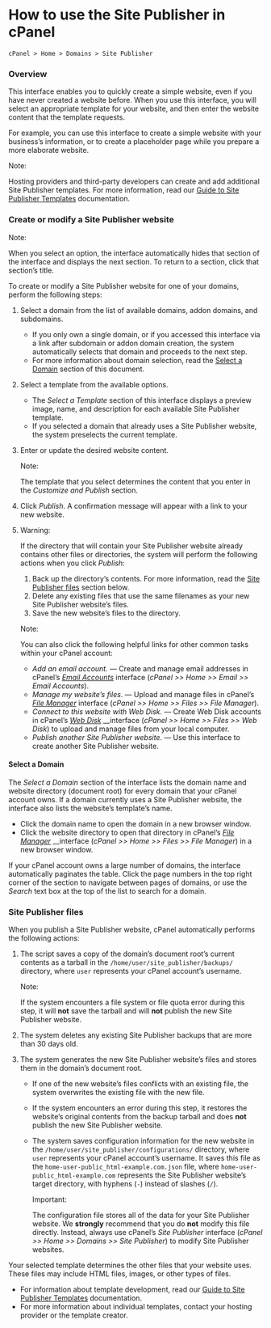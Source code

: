 # How to use the Site Publisher in cPanel

```text
cPanel > Home > Domains > Site Publisher
```

### Overview <a id="SitePublisher-Overview"></a>

This interface enables you to quickly create a simple website, even if you have never created a website before. When you use this interface, you will select an appropriate template for your website, and then enter the website content that the template requests.

For example, you can use this interface to create a simple website with your business’s information, or to create a placeholder page while you prepare a more elaborate website.

Note:

Hosting providers and third-party developers can create and add additional Site Publisher templates. For more information, read our [Guide to Site Publisher Templates](https://documentation.cpanel.net/display/SDK/Guide+to+Site+Publisher+Templates) documentation.

### Create or modify a Site Publisher website <a id="SitePublisher-CreateormodifyaSitePublisherwebsite"></a>

Note:

When you select an option, the interface automatically hides that section of the interface and displays the next section. To return to a section, click that section’s title.

To create or modify a Site Publisher website for one of your domains, perform the following steps:

1. Select a domain from the list of available domains, addon domains, and subdomains.
   * If you only own a single domain, or if you accessed this interface via a link after subdomain or addon domain creation, the system automatically selects that domain and proceeds to the next step.
   * For more information about domain selection, read the [Select a Domain](https://documentation.cpanel.net/display/68Docs/Site+Publisher#SitePublisher-Domain) section of this document.
2. Select a template from the available options.
   * The _Select a Template_ section of this interface displays a preview image, name, and description for each available Site Publisher template.
   * If you selected a domain that already uses a Site Publisher website, the system preselects the current template.
3. Enter or update the desired website content.

   Note:

   The template that you select determines the content that you enter in the _Customize and Publish_ section.

4. Click _Publish_. A confirmation message will appear with a link to your new website.
5. Warning:

   If the directory that will contain your Site Publisher website already contains other files or directories, the system will perform the following actions when you click _Publish_:

   1. Back up the directory’s contents. For more information, read the [Site Publisher files](https://documentation.cpanel.net/display/68Docs/Site+Publisher#SitePublisher-files) section below.
   2. Delete any existing files that use the same filenames as your new Site Publisher website’s files.
   3. Save the new website’s files to the directory.

   Note:

   You can also click the following helpful links for other common tasks within your cPanel account:

   * _Add an email account._ — Create and manage email addresses in cPanel’s [_Email Accounts_](https://documentation.cpanel.net/display/68Docs/Email+Accounts) interface \(_cPanel &gt;&gt; Home &gt;&gt; Email &gt;&gt; Email Accounts_\).
   * _Manage my website’s files_. — Upload and manage files in cPanel’s [_File Manager_](https://documentation.cpanel.net/display/68Docs/File+Manager) interface \(_cPanel &gt;&gt; Home &gt;&gt; Files &gt;&gt; File Manager_\).
   * _Connect to this website with Web Disk._ — Create Web Disk accounts in cPanel’s [_Web Disk_](https://documentation.cpanel.net/display/68Docs/Web+Disk) __interface \(_cPanel &gt;&gt; Home &gt;&gt; Files &gt;&gt; Web Disk_\) to upload and manage files from your local computer.
   * _Publish another Site Publisher website_. — Use this interface to create another Site Publisher website.

#### Select a Domain <a id="SitePublisher-DomainSelectaDomain"></a>

The _Select a Domain_ section of the interface lists the domain name and website directory \(document root\) for every domain that your cPanel account owns. If a domain currently uses a Site Publisher website, the interface also lists the website’s template’s name.

* Click the domain name to open the domain in a new browser window.
* Click the website directory to open that directory in cPanel’s [_File Manager_](https://documentation.cpanel.net/display/68Docs/File+Manager) __interface \(_cPanel &gt;&gt; Home &gt;&gt; Files &gt;&gt; File Manager_\) in a new browser window.

If your cPanel account owns a large number of domains, the interface automatically paginates the table. Click the page numbers in the top right corner of the section to navigate between pages of domains, or use the _Search_ text box at the top of the list to search for a domain.

### Site Publisher files <a id="SitePublisher-SitePublisherfiles"></a>

When you publish a Site Publisher website, cPanel automatically performs the following actions:

1. The script saves a copy of the domain’s document root’s current contents as a tarball in the `/home/user/site_publisher/backups/` directory, where `user` represents your cPanel account’s username.

   Note:

   If the system encounters a file system or file quota error during this step, it will **not** save the tarball and will **not** publish the new Site Publisher website.

2. The system deletes any existing Site Publisher backups that are more than 30 days old.
3. The system generates the new Site Publisher website’s files and stores them in the domain’s document root.
   * If one of the new website’s files conflicts with an existing file, the system overwrites the existing file with the new file.
   * If the system encounters an error during this step, it restores the website’s original contents from the backup tarball and does **not** publish the new Site Publisher website.
   * The system saves configuration information for the new website in the `/home/user/site_publisher/configurations/` directory, where `user` represents your cPanel account’s username. It saves this file as the `home-user-public_html-example.com.json` file, where `home-user-public_html-example.com` represents the Site Publisher website’s target directory, with hyphens \(`-`\) instead of slashes \(`/`\).

     Important:

     The configuration file stores all of the data for your Site Publisher website. We **strongly** recommend that you do **not** modify this file directly. Instead, always use cPanel’s _Site Publisher_ interface \(_cPanel &gt;&gt; Home &gt;&gt; Domains &gt;&gt; Site Publisher_\) to modify Site Publisher websites.

Your selected template determines the other files that your website uses. These files may include HTML files, images, or other types of files.

* For information about template development, read our [Guide to Site Publisher Templates](https://documentation.cpanel.net/display/SDK/Guide+to+Site+Publisher+Templates) documentation.
* For more information about individual templates, contact your hosting provider or the template creator.

